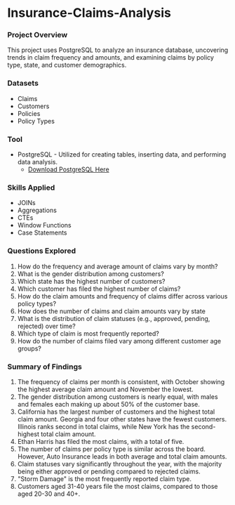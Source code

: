 # Insurance-Claims-Analysis

### Project Overview

This project uses PostgreSQL to analyze an insurance database, uncovering trends in claim frequency and amounts, and examining claims by policy type, state, and customer demographics.

  ### Datasets
  - Claims
  - Customers
  - Policies
  - Policy Types

### Tool
- PostgreSQL - Utilized for creating tables, inserting data, and performing data analysis.
    - [Download PostgreSQL Here](https://www.postgresql.org/download/windows/)
 
### Skills Applied
- JOINs
- Aggregations
- CTEs
- Window Functions
- Case Statements

  
### Questions Explored
1. How do the frequency and average amount of claims vary by month?
2. What is the gender distribution among customers?
3. Which state has the highest number of customers?
4. Which customer has filed the highest number of claims?
5. How do the claim amounts and frequency of claims differ across various policy types?
6. How does the number of claims and claim amounts vary by state
7. What is the distribution of claim statuses (e.g., approved, pending, rejected) over time?
8. Which type of claim is  most frequently reported?
9. How do the number of claims filed vary among different customer age groups?

### Summary of Findings
1. The frequency of claims per month is consistent, with October showing the highest average claim amount and November the lowest.
2. The gender distribution among customers is nearly equal, with males and females each making up about 50% of the customer base.
3. California has the largest number of customers and the highest total claim amount. Georgia and four other states have the fewest customers. Illinois ranks second in total claims, while New York has the second-highest total claim amount.
4. Ethan Harris has filed the most claims, with a total of five.
5. The number of claims per policy type is similar across the board. However, Auto Insurance leads in both average and total claim amounts.
6. Claim statuses vary significantly throughout the year, with the majority being either approved or pending compared to rejected claims.
7. "Storm Damage" is the most frequently reported claim type.
8. Customers aged 31-40 years file the most claims, compared to those aged 20-30 and 40+.
